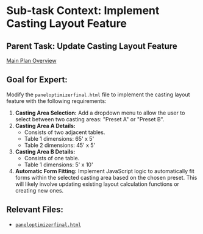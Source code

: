 # Sub-task Context: Implement Casting Layout Feature

## Parent Task: Update Casting Layout Feature
[Main Plan Overview](../../plans/ROO#TASK_20250625233955_E6F7G8H9_plan_overview.md)

## Goal for Expert:
Modify the `paneloptimizerfinal.html` file to implement the casting layout feature with the following requirements:

1.  **Casting Area Selection:** Add a dropdown menu to allow the user to select between two casting areas: "Preset A" or "Preset B".
2.  **Casting Area A Details:**
    *   Consists of two adjacent tables.
    *   Table 1 dimensions: 65' x 5'
    *   Table 2 dimensions: 45' x 5'
3.  **Casting Area B Details:**
    *   Consists of one table.
    *   Table 1 dimensions: 5' x 10'
4.  **Automatic Form Fitting:** Implement JavaScript logic to automatically fit forms within the selected casting area based on the chosen preset. This will likely involve updating existing layout calculation functions or creating new ones.

## Relevant Files:
*   [`paneloptimizerfinal.html`](paneloptimizerfinal.html)